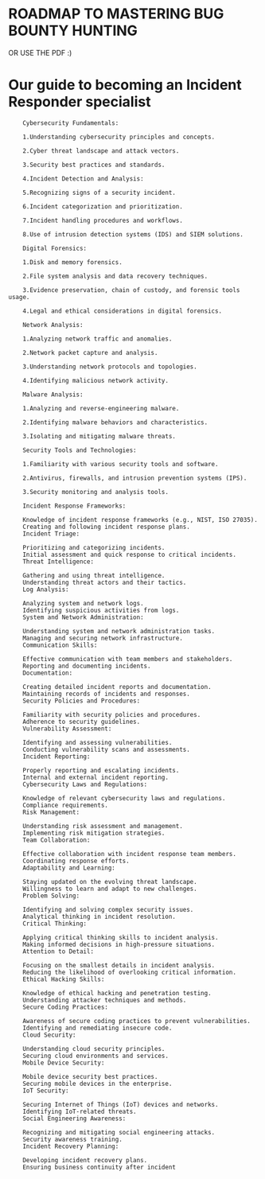 # ROADMAP TO MASTERING BUG BOUNTY HUNTING

OR USE THE PDF :)


# Our  guide to becoming an Incident Responder specialist     

        Cybersecurity Fundamentals:

        1.Understanding cybersecurity principles and concepts.
        
        2.Cyber threat landscape and attack vectors.
        
        3.Security best practices and standards.
        
        4.Incident Detection and Analysis:

        5.Recognizing signs of a security incident.
        
        6.Incident categorization and prioritization.
        
        7.Incident handling procedures and workflows.
        
        8.Use of intrusion detection systems (IDS) and SIEM solutions.
        
        Digital Forensics:

        1.Disk and memory forensics.
        
        2.File system analysis and data recovery techniques.
        
        3.Evidence preservation, chain of custody, and forensic tools usage.
        
        4.Legal and ethical considerations in digital forensics.
        
        Network Analysis:

        1.Analyzing network traffic and anomalies.
        
        2.Network packet capture and analysis.
        
        3.Understanding network protocols and topologies.
        
        4.Identifying malicious network activity.
        
        Malware Analysis:

        1.Analyzing and reverse-engineering malware.
        
        2.Identifying malware behaviors and characteristics.
        
        3.Isolating and mitigating malware threats.
        
        Security Tools and Technologies:

        1.Familiarity with various security tools and software.
        
        2.Antivirus, firewalls, and intrusion prevention systems (IPS).
        
        3.Security monitoring and analysis tools.
        
        Incident Response Frameworks:

        Knowledge of incident response frameworks (e.g., NIST, ISO 27035).
        Creating and following incident response plans.
        Incident Triage:

        Prioritizing and categorizing incidents.
        Initial assessment and quick response to critical incidents.
        Threat Intelligence:

        Gathering and using threat intelligence.
        Understanding threat actors and their tactics.
        Log Analysis:

        Analyzing system and network logs.
        Identifying suspicious activities from logs.
        System and Network Administration:

        Understanding system and network administration tasks.
        Managing and securing network infrastructure.
        Communication Skills:

        Effective communication with team members and stakeholders.
        Reporting and documenting incidents.
        Documentation:

        Creating detailed incident reports and documentation.
        Maintaining records of incidents and responses.
        Security Policies and Procedures:

        Familiarity with security policies and procedures.
        Adherence to security guidelines.
        Vulnerability Assessment:

        Identifying and assessing vulnerabilities.
        Conducting vulnerability scans and assessments.
        Incident Reporting:

        Properly reporting and escalating incidents.
        Internal and external incident reporting.
        Cybersecurity Laws and Regulations:

        Knowledge of relevant cybersecurity laws and regulations.
        Compliance requirements.
        Risk Management:

        Understanding risk assessment and management.
        Implementing risk mitigation strategies.
        Team Collaboration:

        Effective collaboration with incident response team members.
        Coordinating response efforts.
        Adaptability and Learning:

        Staying updated on the evolving threat landscape.
        Willingness to learn and adapt to new challenges.
        Problem Solving:

        Identifying and solving complex security issues.
        Analytical thinking in incident resolution.
        Critical Thinking:

        Applying critical thinking skills to incident analysis.
        Making informed decisions in high-pressure situations.
        Attention to Detail:

        Focusing on the smallest details in incident analysis.
        Reducing the likelihood of overlooking critical information.
        Ethical Hacking Skills:

        Knowledge of ethical hacking and penetration testing.
        Understanding attacker techniques and methods.
        Secure Coding Practices:

        Awareness of secure coding practices to prevent vulnerabilities.
        Identifying and remediating insecure code.
        Cloud Security:

        Understanding cloud security principles.
        Securing cloud environments and services.
        Mobile Device Security:

        Mobile device security best practices.
        Securing mobile devices in the enterprise.
        IoT Security:

        Securing Internet of Things (IoT) devices and networks.
        Identifying IoT-related threats.
        Social Engineering Awareness:

        Recognizing and mitigating social engineering attacks.
        Security awareness training.
        Incident Recovery Planning:

        Developing incident recovery plans.
        Ensuring business continuity after incident